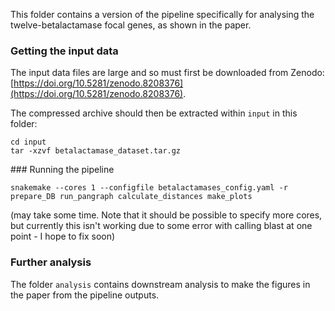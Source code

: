 This folder contains a version of the pipeline specifically for analysing the twelve-betalactamase focal genes, as shown in the paper. 

### Getting the input data

The input data files are large and so must first be downloaded from Zenodo: [https://doi.org/10.5281/zenodo.8208376](https://doi.org/10.5281/zenodo.8208376).

The compressed archive should then be extracted within `input` in this folder:

```
cd input
tar -xzvf betalactamase_dataset.tar.gz
```

### Running the pipeline

```
snakemake --cores 1 --configfile betalactamases_config.yaml -r prepare_DB run_pangraph calculate_distances make_plots
```

(may take some time. Note that it should be possible to specify more cores, but currently this isn't working due to some error with calling blast at one point - I hope to fix soon)

### Further analysis

The folder `analysis` contains downstream analysis to make the figures in the paper from the pipeline outputs.

